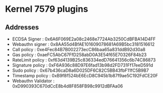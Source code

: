 # Kernel 7579 plugins

## Addresses

- ECDSA Signer : 0x6A6F069E2a08c2468e7724Ab3250CdBFBA14D4FF
- Webauthn signer : 0x8AA55d4BfAE101609078681A69B5bc3181516612
- Call policy : 0xe4Fec84B7B002273ecC86baa65a831ddB92d30a8
- Gas policy : 0xaeFC5AbC67FfD258abD0A3E54f65E70326F84b23
- RateLimit policy : 0xf63d4139B25c836334edD76641356c6b74C86873
- Signature policy : 0xF6A936c88D97E6fad13b98d2FD731Ff17eeD591d
- Sudo policy : 0x67b436caD8a6D025DF6C82C5BB43fbF11fC5B9B7
- Timestamp policy : 0xB9f8f524bE6EcD8C945b1b87f9ae5C192FdCE20F
- Webauthn Validator : 0xD990393C670dCcE8b4d8F858FB98c9912dBFAa06
